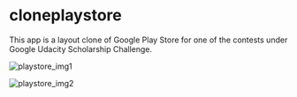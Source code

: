 # cloneplaystore

This app is a layout clone of Google Play Store for one of the contests under Google Udacity Scholarship Challenge.


![playstore_img1](https://user-images.githubusercontent.com/5392993/37566762-7b1e8bc4-2ae3-11e8-9dea-7f5912eb475f.png)



![playstore_img2](https://user-images.githubusercontent.com/5392993/37566774-9fab3190-2ae3-11e8-90a3-b8973f95a821.png)
